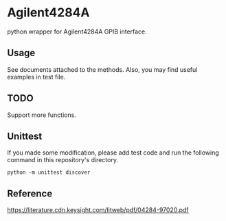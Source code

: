 # Agilent4284A
python wrapper for Agilent4284A GPIB interface.

## Usage
See documents attached to the methods.
Also, you may find useful examples in test file. 

## TODO
Support more functions.

## Unittest
If you made some modification, please add test code and run the following command in this repository's directory.

```
python -m unittest discover
```

## Reference  
https://literature.cdn.keysight.com/litweb/pdf/04284-97020.pdf

